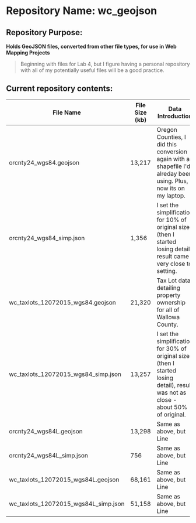 # Repository Name: wc_geojson
## Repository Purpose:
**Holds GeoJSON files, converted from other file types, for use in Web Mapping Projects**

>Beginning with files for Lab 4, but I figure  having a personal repository with all of my potentially useful files will be a good practice.

## Current repository contents:
File Name|File Size (kb)|Data Introduction
---------|--------------|-----------------
orcnty24_wgs84.geojson|13,217|Oregon Counties, I did this conversion again with a shapefile I'd alreday been using. Plus, now its on my laptop.
orcnty24_wgs84_simp.json|1,356|I set the simplification for 10% of original size, (then I started losing detail) result came very close to setting.
wc_taxlots_12072015_wgs84.geojson|21,320|Tax Lot data detailing property ownership for all of Wallowa County.
wc_taxlots_12072015_wgs84_simp.json|13,257|I set the simplification for 30% of original size (then I started losing detail), result was not as close - about 50% of original.
orcnty24_wgs84L.geojson|13,298|Same as above, but Line
orcnty24_wgs84L_simp.json|756|Same as above, but Line
wc_taxlots_12072015_wgs84L.geojson|68,161|Same as above, but Line
wc_taxlots_12072015_wgs84L_simp.json|51,158|Same as above, but Line
